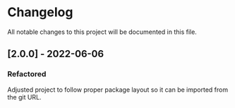 # Changelog

All notable changes to this project will be documented in this file.

## [2.0.0] - 2022-06-06

### Refactored

Adjusted project to follow proper package layout so it can be imported from the
git URL.
